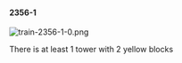 #### 2356-1
![train-2356-1-0.png](https://github.com/lil-lab/nlvr/raw/master/nlvr/train/images/49/train-2356-1-0.png "train-2356-1-0.png")

There is at least 1 tower with 2 yellow blocks
